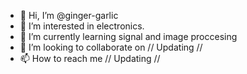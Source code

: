 - 👋 Hi, I’m @ginger-garlic
- 👀 I’m interested in electronics.
- 🌱 I’m currently learning signal and image proccesing
- 💞️ I’m looking to collaborate on // Updating // 
- 📫 How to reach me // Updating //

<!---
ginger-garlic/ginger-garlic is a ✨ special ✨ repository because its `README.md` (this file) appears on your GitHub profile.
You can click the Preview link to take a look at your changes.
--->
